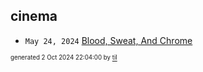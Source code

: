 ## cinema


* <code>May 24, 2024</code> [Blood, Sweat, And Chrome](2024-05-24T16-08-06-blod,-sweat,-and-chrome.md)

<sup><sub>generated 2 Oct 2024 22:04:00 by <a href='https://github.com/senorprogrammer/til'>til</a></sub></sup>
